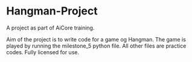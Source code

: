 # Hangman-Project

A project as part of AiCore training.

Aim of the project is to write code for a game og Hangman.
The game is played by running the milestone_5 python file.
All other files are practice codes.
Fully licensed for use.
